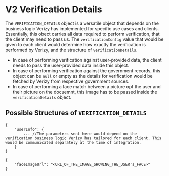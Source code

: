 # V2 Verification Details
The `VERIFICATION_DETAILS` object is a versatile object that depends on the business logic Verizy has implemented for specific use cases and clients. Essentially, this obect carries all data required to perform verification, that the client may need to pass us. The `verificationConfig` value that would be given to each client would determine how exactly the verification is performed by Verizy, and the structure of `verificationDetails`.
- In case of performing verification against user-provided data, the client needs to pass the user-provided data inside this object.
- In case of performing verification against the government records, this object can be `null` or empty as the details for verification would be fetched by Verizy from respective government sources.
- In case of performing a face match between a picture opf the user and their picture on the docuemnt, this image has to be passed inside the `verificationDetails` object.

## Possible Structures of `VERIFICATION_DETAILS`

```
{
    "userInfo": {
        ... //The parameters sent here would depend on the verification business logic Verizy has tailored for each client. This would be communicated separately at the time of integration.
    }
}
```

```
{
    "faceImageUrl": "<URL_OF_THE_IMAGE_SHOWING_THE_USER's_FACE>"
}
```
